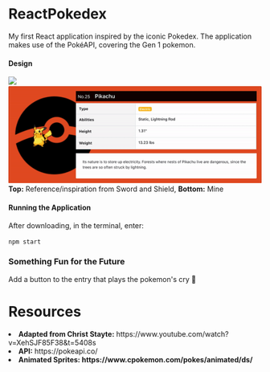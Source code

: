 # ReactPokedex 

My first React application inspired by the iconic Pokedex. The application makes use of the PokéAPI, covering the Gen 1 pokemon.

<p></p>

#### Design
<img src="/pokedex/demo/Pokédex_entry_SS.png"/>
<img src="/pokedex/demo/pikachu_entry_mine.gif"/>
<b>Top:</b> Reference/inspiration from Sword and Shield, <b>Bottom:</b> Mine 

<p></p>

#### Running the Application 

After downloading, in the terminal, enter: 

`npm start` 

### Something Fun for the Future

Add a button to the entry that plays the pokemon's cry 📢


# Resources 

<li><b>Adapted from Christ Stayte:</b> https://www.youtube.com/watch?v=XehSJF85F38&t=5408s</li>
<li><b>API:</b> https://pokeapi.co/</li>
<li><b>Animated Sprites: https://www.cpokemon.com/pokes/animated/ds/</b></li>

